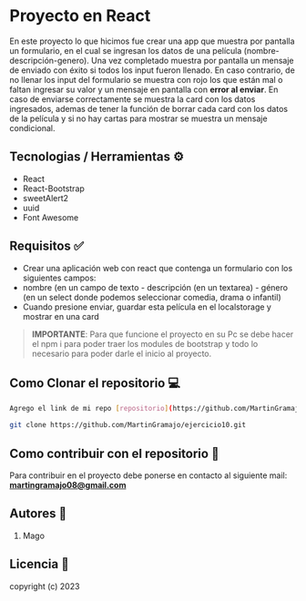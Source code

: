 # Proyecto en React

En este proyecto lo que hicimos fue crear una app que muestra por pantalla un formulario, en el cual se ingresan los datos de una película (nombre-descripción-genero). Una vez completado muestra por pantalla un mensaje de enviado con éxito si todos los input fueron llenado. En caso contrario, de no llenar los input del formulario se muestra con rojo los que están mal o faltan ingresar su valor y un mensaje en pantalla con **error al enviar**.
En caso de enviarse correctamente se muestra la card con los datos ingresados, ademas de tener la función de borrar cada card con los datos de la película y si no hay cartas para mostrar se muestra un mensaje condicional.

## Tecnologias / Herramientas ⚙

- React
- React-Bootstrap
- sweetAlert2
- uuid
- Font Awesome

## Requisitos ✅

- Crear una aplicación web con react que contenga un formulario con los siguientes campos:
- nombre (en un campo de texto - descripción (en un textarea) - género (en un select donde podemos seleccionar comedia, drama o infantil)
- Cuando presione enviar, guardar esta película en el localstorage y mostrar en una card

> **IMPORTANTE**: Para que funcione el proyecto en su Pc se debe hacer el npm i para poder traer los modules de bootstrap y todo lo necesario para poder darle el inicio al proyecto.

## Como Clonar el repositorio 💻

```bash
Agrego el link de mi repo [repositorio](https://github.com/MartinGramajo/ejercicio10.git)

git clone https://github.com/MartinGramajo/ejercicio10.git
```

## Como contribuir con el repositorio 🤝

Para contribuir en el proyecto debe ponerse en contacto al siguiente mail: **martingramajo08@gmail.com**

## Autores 🤺

1. Mago

## Licencia 📃

copyright (c) 2023
